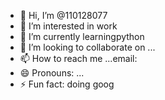 - 👋 Hi, I’m @110128077
- 👀 I’m interested in work
- 🌱 I’m currently learningpython
- 💞️ I’m looking to collaborate on ...
- 📫 How to reach me ...email:
- 😄 Pronouns: ...
- ⚡ Fun fact: doing goog 

<!---
110128077/110128077 is a ✨ special ✨ repository because its `README.md` (this file) appears on your GitHub profile.
You can click the Preview link to take a look at your changes.
--->
